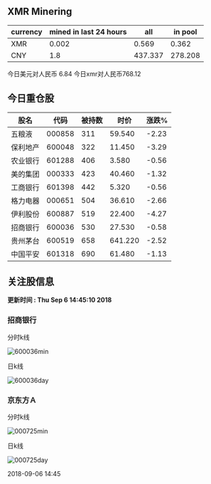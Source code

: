 ## XMR Minering

|currency|mined in last 24 hours|all|in pool|
|---|---|---|---|
|XMR|0.002|0.569|0.362|
|CNY|1.8|437.337|278.208|

今日美元对人民币 6.84	今日xmr对人民币768.12


## 今日重仓股 

|股名|代码|被持数|时价|涨跌%|
|---|---|---|---|---|
|五粮液|000858|311|59.540|-2.23|
|保利地产|600048|322|11.450|-3.29|
|农业银行|601288|406|3.580|-0.56|
|美的集团|000333|423|40.460|-1.32|
|工商银行|601398|442|5.320|-0.56|
|格力电器|000651|504|36.610|-2.66|
|伊利股份|600887|519|22.400|-4.27|
|招商银行|600036|530|27.530|-0.58|
|贵州茅台|600519|658|641.220|-2.52|
|中国平安|601318|690|61.480|-1.13|

## 关注股信息
**更新时间 : Thu Sep  6 14:45:10 2018**
### 招商银行 
分时k线

![600036min](http://image.sinajs.cn/newchart/min/n/sh600036.gif)

日k线

![600036day](http://image.sinajs.cn/newchart/daily/n/sh600036.gif)

### 京东方Ａ 
分时k线

![000725min](http://image.sinajs.cn/newchart/min/n/sz000725.gif)

日k线

![000725day](http://image.sinajs.cn/newchart/daily/n/sz000725.gif)

2018-09-06 14:45